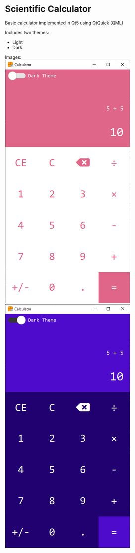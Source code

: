 # Scientific Calculator

Basic calculator implemented in Qt5 using QtQuick (QML)

Includes two themes:
* Light
* Dark

Images: <br>
![Light Theme](/images/calc_light.png)
![Dark Theme](/images/calc_dark.png)

